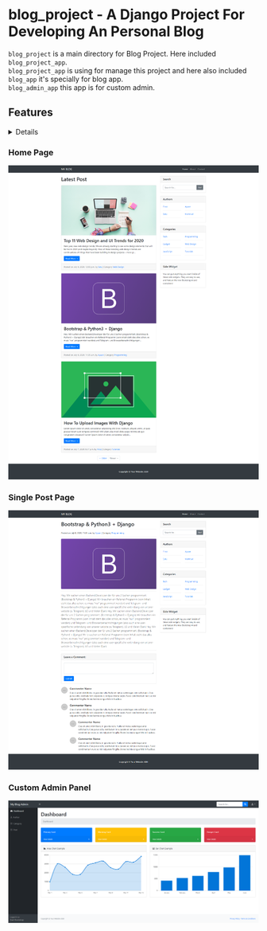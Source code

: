 # blog_project - A Django Project For Developing An Personal Blog

`blog_project` is a main directory for Blog Project. Here included `blog_project_app`.<br/>
`blog_project_app` is using for manage this project and here also included `blog_app` it's specially for blog app.<br/>
`blog_admin_app` this app is for custom admin.

## Features
<details>
	<p>Create Post</p>
	<p>Upload Image</p>
	<p>Set Post Author</p>
	<p>Set Post Category</p>
	<p>Post Filter By Author & Category</p>
</details>

### Home Page
![](media/screenshot/home.png)


### Single Post Page
![](media/screenshot/single.png)


### Custom Admin Panel
![](media/screenshot/custom_admin.png)
